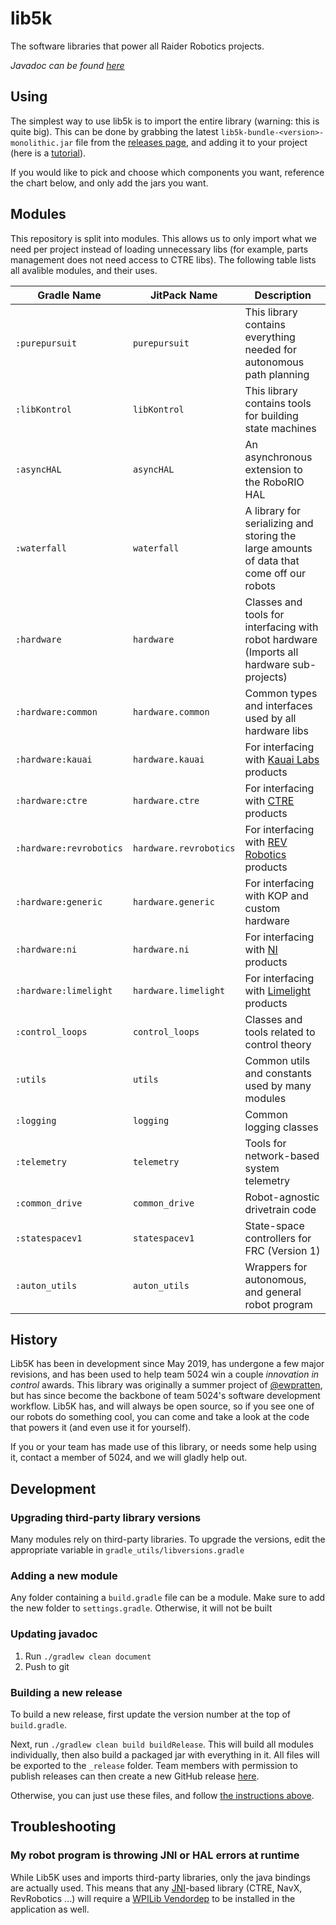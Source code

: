 # lib5k
The software libraries that power all Raider Robotics projects.

*Javadoc can be found [here](https://frc5024.github.io/lib5k)*

## Using

The simplest way to use lib5k is to import the entire library (warning: this is quite big). This can be done by grabbing the latest `lib5k-bundle-<version>-monolithic.jar` file from the [releases page](https://github.com/frc5024/lib5k/releases/latest), and adding it to your project (here is a [tutorial](https://medium.com/@petehouston/compile-local-jar-files-with-gradle-a078e5c7a520)).

If you would like to pick and choose which components you want, reference the chart below, and only add the jars you want.

## Modules

This repository is split into modules. This allows us to only import what we need per project instead of loading unnecessary libs (for example, parts management does not need access to CTRE libs). The following table lists all avalible modules, and their uses.

| Gradle Name             | JitPack Name           | Description                                                                               |
|-------------------------|------------------------|-------------------------------------------------------------------------------------------|
| `:purepursuit`          | `purepursuit`          | This library contains everything needed for autonomous path planning                      |
| `:libKontrol`           | `libKontrol`           | This library contains tools for building state machines                                   |
| `:asyncHAL`             | `asyncHAL`             | An asynchronous extension to the RoboRIO HAL                                              |
| `:waterfall`            | `waterfall`            | A library for serializing and storing the large amounts of data that come off our robots  |
| `:hardware`             | `hardware`             | Classes and tools for interfacing with robot hardware (Imports all hardware sub-projects) |
| `:hardware:common`      | `hardware.common`      | Common types and interfaces used by all hardware libs                                     |
| `:hardware:kauai`       | `hardware.kauai`       | For interfacing with [Kauai Labs](https://www.kauailabs.com/) products                    |
| `:hardware:ctre`        | `hardware.ctre`        | For interfacing with [CTRE](https://ctr-electronics.com/) products                        |
| `:hardware:revrobotics` | `hardware.revrobotics` | For interfacing with [REV Robotics](https://revrobotics.com/) products                    |
| `:hardware:generic`     | `hardware.generic`     | For interfacing with KOP and custom hardware                                              |
| `:hardware:ni`          | `hardware.ni`          | For interfacing with [NI](https://www.ni.com) products                                    |
| `:hardware:limelight`   | `hardware.limelight`   | For interfacing with [Limelight](https://limelightvision.io/) products                    |
| `:control_loops`        | `control_loops`        | Classes and tools related to control theory                                               |
| `:utils`                | `utils`                | Common utils and constants used by many modules                                           |
| `:logging`              | `logging`              | Common logging classes                                                                    |
| `:telemetry`            | `telemetry`            | Tools for network-based system telemetry                                                  |
| `:common_drive`         | `common_drive`         | Robot-agnostic drivetrain code                                                            |
| `:statespacev1`         | `statespacev1`         | State-space controllers for FRC (Version 1)                                               |
| `:auton_utils`          | `auton_utils`          | Wrappers for autonomous, and general robot program                                        |


## History

Lib5K has been in development since May 2019, has undergone a few major revisions, and has been used to help team 5024 win a couple *innovation in control* awards. This library was originally a summer project of [@ewpratten](https://github.com/ewpratten), but has since become the backbone of team 5024's software development workflow. Lib5K has, and will always be open source, so if you see one of our robots do something cool, you can come and take a look at the code that powers it (and even use it for yourself).

If you or your team has made use of this library, or needs some help using it, contact a member of 5024, and we will gladly help out.


## Development

### Upgrading third-party library versions
Many modules rely on third-party libraries. To upgrade the versions, edit the appropriate variable in `gradle_utils/libversions.gradle`

### Adding a new module
Any folder containing a `build.gradle` file can be a module. Make sure to add the new folder to `settings.gradle`. Otherwise, it will not be built

### Updating javadoc

 1. Run `./gradlew clean document`
 2. Push to git

### Building a new release

To build a new release, first update the version number at the top of `build.gradle`.

Next, run `./gradlew clean build buildRelease`. This will build all modules individually, then also build a packaged jar with everything in it. All files will be exported to the `_release` folder. Team members with permission to publish releases can then create a new GitHub release [here](https://github.com/frc5024/lib5k/releases/new).

Otherwise, you can just use these files, and follow [the instructions above](#using).

## Troubleshooting

### My robot program is throwing JNI or HAL errors at runtime
While Lib5K uses and imports third-party libraries, only the java bindings are actually used. This means that any [JNI](https://en.wikipedia.org/wiki/Java_Native_Interface)-based library (CTRE, NavX, RevRobotics ...) will require a [WPILib Vendordep](https://docs.wpilib.org/en/stable/docs/software/wpilib-overview/3rd-party-libraries.html?highlight=vendor) to be installed in the application as well.